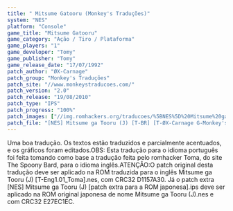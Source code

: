 ```yaml
---
title: " Mitsume Gatooru (Monkey's Traduções)"
system: "NES"
platform: "Console"
game_title: "Mitsume Gatooru"
game_category: "Ação / Tiro / Plataforma"
game_players: "1"
game_developer: "Tomy"
game_publisher: "Tomy"
game_release_date: "17/07/1992"
patch_author: "ØX-Carnage"
patch_group: "Monkey's Traduções"
patch_site: "//www.monkeystraducoes.com/"
patch_version: "2.0"
patch_release: "19/08/2010"
patch_type: "IPS"
patch_progress: "100%"
patch_images: ["//img.romhackers.org/traducoes/%5BNES%5D%20Mitsume%20ga%20Tooru%20-%20Monkey's%20Tradu%C3%A7%C3%B5es%20-%201.png","//img.romhackers.org/traducoes/%5BNES%5D%20Mitsume%20ga%20Tooru%20-%20Monkey's%20Tradu%C3%A7%C3%B5es%20-%202.png","//img.romhackers.org/traducoes/%5BNES%5D%20Mitsume%20ga%20Tooru%20-%20Monkey's%20Tradu%C3%A7%C3%B5es%20-%203.png"]
patch_file: "[NES] Mitsume ga Tooru (J) [T-BR] [T-ØX-Carnage G-Monkey's Traduções] [V-2.0 P-100% A-2010].rar"
---
```

Uma boa tradução. Os textos estão traduzidos e parcialmente acentuados, e os gráficos foram editados.OBS: Esta tradução para o idioma português foi feita tomando como base a tradução feita pelo romhacker Toma, do site The Spoony Bard, para o idioma inglês.ATENÇÃO:O patch original desta tradução deve ser aplicado na ROM traduzida para o inglês Mitsume ga Tooru (J) [T-Eng1.01_Toma].nes, com CRC32 D1157A30. Já o patch extra [NES] Mitsume ga Tooru (J) [patch extra para a ROM japonesa].ips deve ser aplicado na ROM original japonesa de nome Mitsume ga Tooru (J).nes e com CRC32 E27EC1EC.